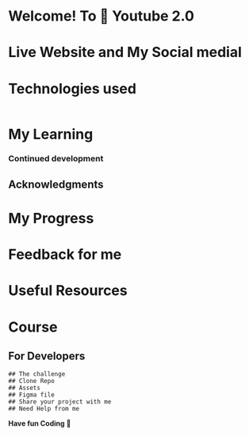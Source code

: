 # Welcome! To 👋 Youtube 2.0
    

# Live Website and My Social medial

# Technologies used 
 <p style="display: flex; gap: 10px;">


 </p>

# My Learning 
 
  ### Continued development

  ## Acknowledgments

# My Progress 

# Feedback for me 

# Useful Resources 

# Course 

## For Developers
    ## The challenge
    ## Clone Repo 
    ## Assets 
    ## Figma file 
    ## Share your project with me 
    ## Need Help from me 

**Have fun  Coding 🚀**
